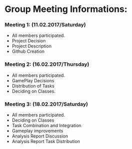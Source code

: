 # Group Meeting Informations:

### Meeting 1: (11.02.2017/Saturday)
* All members participated.
* Project Decision
* Project Description
* Github Creation

### Meeting 2: (16.02.2017/Thursday)
* All members participated.
* GamePlay Decisions
* Distribution of Tasks
* Deciding on Classes.

### Meeting 3: (18.02.2017/Saturday)
* All members participated.
* Deciding on Classes
* Task Combination and Integration
* Gameplay improvements
* Analysis Report Discussion
* Analysis Report Task Distribution
